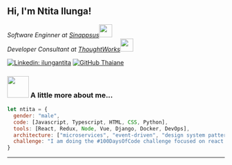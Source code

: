 
<!--
**IlungaNtita/IlungaNtita** is a ✨ _special_ ✨ repository because its `README.md` (this file) appears on your GitHub profile.

Here are some ideas to get you started:

- 🔭 I’m currently working on ...
- 🌱 I’m currently learning ...
- 👯 I’m looking to collaborate on ...
- 🤔 I’m looking for help with ...
- 💬 Ask me about ...
- 📫 How to reach me: ...
- 😄 Pronouns: ...
- ⚡ Fun fact: ...
-->
<h2> Hi, I'm Ntita Ilunga!</h2>
<p><em>Software Enginner at <a href="http://www.sinappsus.co.za">Sinappsus</a><img src="https://media.giphy.com/media/fYSnHlufseco8Fh93Z/giphy.gif" width="30"></br>Developer Consultant at <a href="https://www.thoughtworks.com">ThoughtWorks</a><img src="https://media.giphy.com/media/WUlplcMpOCEmTGBtBW/giphy.gif" width="30"> 
</em></p>

<!-- [![Twitter: ThaiiBraga](https://img.shields.io/twitter/follow/ThaiiBraga?style=social)](https://twitter.com/ThaiiBraga) -->
[![Linkedin: ilungantita](https://img.shields.io/badge/-ilungantita-blue?style=flat-square&logo=Linkedin&logoColor=white&link=https://www.linkedin.com/in/ilungantita/)](https://www.linkedin.com/in/ilunga-ntita-53bb451a2/)
[![GitHub Thaiane](https://img.shields.io/github/followers/ilungantita?label=follow&style=social)](https://github.com/ilungantita)


### <img src="https://media.giphy.com/media/VgCDAzcKvsR6OM0uWg/giphy.gif" width="50"> A little more about me...  

```javascript
let ntita = {
  gender: "male",
  code: [Javascript, Typescript, HTML, CSS, Python],
  tools: [React, Redux, Node, Vue, Django, Docker, DevOps],
  architecture: ["microservices", "event-driven", "design system pattern"],
  challenge: "I am doing the #100DaysOfCode challenge focused on react and typescript"
}
```

<!-- <img src="https://media.giphy.com/media/LnQjpWaON8nhr21vNW/giphy.gif" width="60"> <em><b>I love connecting with different people</b> so if you want to say <b>hi, I'll be happy to meet you more!</b> :)</em> -->

---

